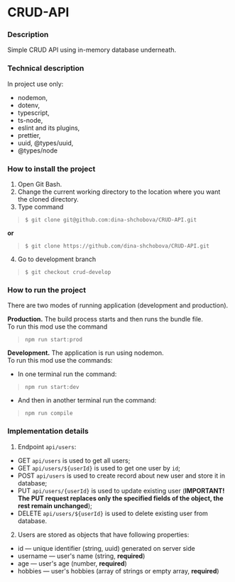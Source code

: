 # CRUD-API

### Description

Simple CRUD API using in-memory database underneath.

### Technical description

In project use only:
- nodemon, 
- dotenv, 
- typescript, 
- ts-node, 
- eslint and its plugins, 
- prettier, 
- uuid, @types/uuid,
- @types/node

### How to install the project
1. Open Git Bash.
2. Change the current working directory to the location where you want the cloned directory.
3. Type command
> `$ git clone git@github.com:dina-shchobova/CRUD-API.git`

**or**
> `$ git clone https://github.com/dina-shchobova/CRUD-API.git`

4. Go to development branch  
> `$ git checkout crud-develop`

### How to run the project

There are two modes of running application (development and production).  

**Production.** The build process starts and then runs the bundle file.  
To run this mod use the command
> `npm run start:prod` 

**Development.** The application is run using nodemon.  
To run this mod use the commands:

- In one terminal run the command:  
> `npm run start:dev`
- And then in another terminal run the command:
> `npm run compile`

### Implementation details
1. Endpoint `api/users`:
- GET `api/users` is used to get all users;
- GET `api/users/${userId}` is used to get one user by `id`;
- POST `api/users` is used to create record about new user and store it in database;
- PUT `api/users/{userId}` is used to update existing user (**IMPORTANT! The PUT 
request replaces only the specified fields of the object, the rest remain unchanged**);
- DELETE `api/users/${userId}` is used to delete existing user from database.

2. Users are stored as objects that have following properties:
- id — unique identifier (string, uuid) generated on server side
- username — user's name (string, **required**)
- age — user's age (number, **required**)
- hobbies — user's hobbies (array of strings or empty array, **required**)















